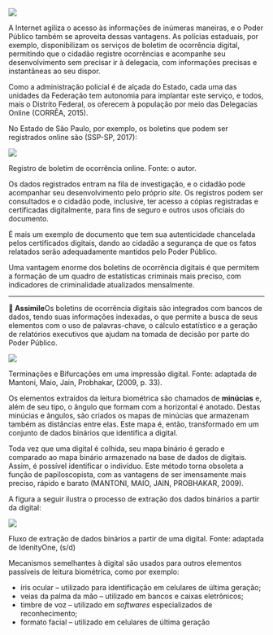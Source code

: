 [![](https://ampli-images.s3.amazonaws.com/production/a54581e8-93ee-4faa-917a-8afe38a62790/original)](https://ampli-images.s3.amazonaws.com/production/a54581e8-93ee-4faa-917a-8afe38a62790/original)

A Internet agiliza o acesso às informações de inúmeras maneiras, e o Poder Público também se aproveita dessas vantagens. As polícias estaduais, por exemplo, disponibilizam os serviços de boletim de ocorrência digital, permitindo que o cidadão registre ocorrências e acompanhe seu desenvolvimento sem precisar ir à delegacia, com informações precisas e instantâneas ao seu dispor.

Como a administração policial é de alçada do Estado, cada uma das unidades da Federação tem autonomia para implantar este serviço, e todos, mais o Distrito Federal, os oferecem à população por meio das Delegacias Online (CORRÊA, 2015).

No Estado de São Paulo, por exemplo, os boletins que podem ser registrados online são (SSP-SP, 2017):

[![](https://ampli-images.s3.amazonaws.com/production/7dd8be60-900d-4d4f-a8db-2a69be8f8839/original)](https://ampli-images.s3.amazonaws.com/production/7dd8be60-900d-4d4f-a8db-2a69be8f8839/original)

Registro de boletim de ocorrência online. Fonte: o autor.

Os dados registrados entram na fila de investigação, e o cidadão pode acompanhar seu desenvolvimento pelo próprio _site_. Os registros podem ser consultados e o cidadão pode, inclusive, ter acesso a cópias registradas e certificadas digitalmente, para fins de seguro e outros usos oficiais do documento.

É mais um exemplo de documento que tem sua autenticidade chancelada pelos certificados digitais, dando ao cidadão a segurança de que os fatos relatados serão adequadamente mantidos pelo Poder Público.

Uma vantagem enorme dos boletins de ocorrência digitais é que permitem a formação de um quadro de estatísticas criminais mais preciso, com indicadores de criminalidade atualizados mensalmente.

______

**🔁 Assimile**Os boletins de ocorrência digitais são integrados com bancos de dados, tendo suas informações indexadas, o que permite a busca de seus elementos com o uso de palavras-chave, o cálculo estatístico e a geração de relatórios executivos que ajudam na tomada de decisão por parte do Poder Público.

[![](https://ampli-images.s3.amazonaws.com/production/fdfc5691-523a-4553-8376-921f3f32744a/original)](https://ampli-images.s3.amazonaws.com/production/fdfc5691-523a-4553-8376-921f3f32744a/original)

Terminações e Bifurcações em uma impressão digital. Fonte: adaptada de Mantoni, Maio, Jain, Probhakar, (2009, p. 33).

Os elementos extraídos da leitura biométrica são chamados de **minúcias** e, além de seu tipo, o ângulo que formam com a horizontal é anotado. Destas minúcias e ângulos, são criados os mapas de minúcias que armazenam também as distâncias entre elas. Este mapa é, então, transformado em um conjunto de dados binários que identifica a digital.

Toda vez que uma digital é colhida, seu mapa binário é gerado e comparado ao mapa binário armazenado na base de dados de digitais. Assim, é possível identificar o indivíduo. Este método torna obsoleta a função de papiloscopista, com as vantagens de ser imensamente mais preciso, rápido e barato (MANTONI, MAIO, JAIN, PROBHAKAR, 2009).

A figura a seguir ilustra o processo de extração dos dados binários a partir da digital:

[![](https://ampli-images.s3.amazonaws.com/production/8f549508-e08c-457d-989f-fd39e2836072/original)](https://ampli-images.s3.amazonaws.com/production/8f549508-e08c-457d-989f-fd39e2836072/original)

Fluxo de extração de dados binários a partir de uma digital. Fonte: adaptada de IdenityOne, (s/d)

Mecanismos semelhantes à digital são usados para outros elementos passíveis de leitura biométrica, como por exemplo:

- íris ocular – utilizado para identificação em celulares de última geração;
- veias da palma da mão – utilizado em bancos e caixas eletrônicos;
- timbre de voz – utilizado em _softwares_ especializados de reconhecimento;
- formato facial – utilizado em celulares de última geração